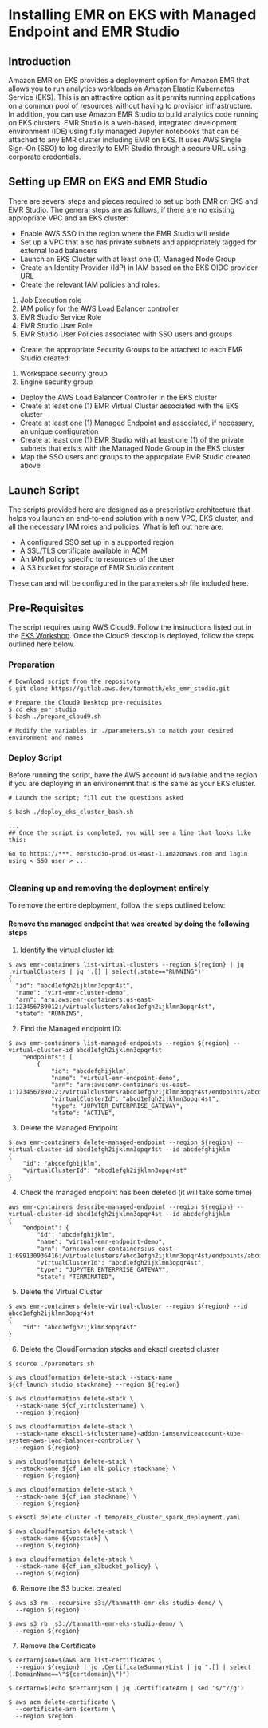 # Installing EMR on EKS with Managed Endpoint and EMR Studio


## Introduction
Amazon EMR on EKS provides a deployment option for Amazon EMR that allows you to run analytics workloads on Amazon Elastic Kubernetes Service (EKS). This is an attractive option as it permits running applications on a common pool of resources without having to provision infrastructure. In addition, you can use Amazon EMR Studio to build analytics code running on EKS clusters. EMR Studio is a web-based, integrated development environment (IDE) using fully managed Jupyter notebooks that can be attached to any EMR cluster including EMR on EKS. It uses AWS Single Sign-On (SSO) to log directly to EMR Studio through a secure URL using corporate credentials.

## Setting up EMR on EKS and EMR Studio
There are several steps and pieces required to set up both EMR on EKS and EMR Studio. The general steps are as follows, if there are no existing appropriate VPC and an EKS cluster:
- Enable AWS SSO in the region where the EMR Studio will reside
- Set up a VPC that also has private subnets and appropriately tagged for external load balancers
- Launch an EKS Cluster with at least one (1) Managed Node Group
- Create an Identity Provider (IdP) in IAM based on the EKS OIDC provider URL
- Create the relevant IAM policies and roles:
1. Job Execution role
2. IAM policy for the AWS Load Balancer controller
3. EMR Studio Service Role
4. EMR Studio User Role
5. EMR Studio User Policies associated with SSO users and groups
- Create the appropriate Security Groups to be attached to each EMR Studio created:
1. Workspace security group
2. Engine security group
- Deploy the AWS Load Balancer Controller in the EKS cluster
- Create at least one (1) EMR Virtual Cluster associated with the EKS cluster
- Create at least one (1) Managed Endpoint and associated, if necessary, an unique configuration
- Create at least one (1) EMR Studio with at least one (1) of the private subnets that exists with the Managed Node Group in the EKS cluster
- Map the SSO users and groups to the appropriate EMR Studio created above

## Launch Script
The scripts provided here are designed as a prescriptive architecture that helps you launch an end-to-end solution with a new VPC, EKS cluster, and all the necessary IAM roles and policies. What is left out here are:

- A configured SSO set up in a supported region
- A SSL/TLS certificate available in ACM
- An IAM policy specific to resources of the user
- A S3 bucket for storage of EMR Studio content

These can and will be configured in the parameters.sh file included here.

## Pre-Requisites

The script requires using AWS Cloud9. Follow the instructions listed out in the [EKS Workshop](https://www.eksworkshop.com/020_prerequisites/workspace/). Once the Cloud9 desktop is deployed, follow the steps outlined here below.

### Preparation
```
# Download script from the repository
$ git clone https://gitlab.aws.dev/tanmatth/eks_emr_studio.git

# Prepare the Cloud9 Desktop pre-requisites
$ cd eks_emr_studio
$ bash ./prepare_cloud9.sh

# Modify the variables in ./parameters.sh to match your desired environment and names
```
### Deploy Script
Before running the script, have the AWS account id available and the region if you are deploying in an environemnt that is the same as your EKS cluster. 

```
# Launch the script; fill out the questions asked

$ bash ./deploy_eks_cluster_bash.sh

...
## Once the script is completed, you will see a line that looks like this:

Go to https://***. emrstudio-prod.us-east-1.amazonaws.com and login using < SSO user > ...


```

### Cleaning up and removing the deployment entirely
To remove the entire deployment, follow the steps outlined below:

#### Remove the managed endpoint that was created by doing the following steps

1. Identify the virtual cluster id:

```
$ aws emr-containers list-virtual-clusters --region ${region} | jq .virtualClusters | jq '.[] | select(.state=="RUNNING")'
{
  "id": "abcd1efgh2ijklmn3opqr4st",
  "name": "virt-emr-cluster-demo",
  "arn": "arn:aws:emr-containers:us-east-1:123456789012:/virtualclusters/abcd1efgh2ijklmn3opqr4st",
  "state": "RUNNING",
```
2. Find the Managed endpoint ID:

```
$ aws emr-containers list-managed-endpoints --region ${region} --virtual-cluster-id abcd1efgh2ijklmn3opqr4st
    "endpoints": [
        {
            "id": "abcdefghijklm",
            "name": "virtual-emr-endpoint-demo",
            "arn": "arn:aws:emr-containers:us-east-1:123456789012:/virtualclusters/abcd1efgh2ijklmn3opqr4st/endpoints/abcdefghijklm",
            "virtualClusterId": "abcd1efgh2ijklmn3opqr4st",
            "type": "JUPYTER_ENTERPRISE_GATEWAY",
            "state": "ACTIVE",
```
3. Delete the Managed Endpoint

```
$ aws emr-containers delete-managed-endpoint --region ${region} --virtual-cluster-id abcd1efgh2ijklmn3opqr4st --id abcdefghijklm
{
    "id": "abcdefghijklm",
    "virtualClusterId": "abcd1efgh2ijklmn3opqr4st"
}
```
4. Check the managed endpoint has been deleted (it will take some time)

```
aws emr-containers describe-managed-endpoint --region ${region} --virtual-cluster-id abcd1efgh2ijklmn3opqr4st --id abcdefghijklm
{
    "endpoint": {
        "id": "abcdefghijklm",
        "name": "virtual-emr-endpoint-demo",
        "arn": "arn:aws:emr-containers:us-east-1:699130936416:/virtualclusters/abcd1efgh2ijklmn3opqr4st/endpoints/abcdefghijklm",
        "virtualClusterId": "abcd1efgh2ijklmn3opqr4st",
        "type": "JUPYTER_ENTERPRISE_GATEWAY",
        "state": "TERMINATED",
```
5. Delete the Virtual Cluster

```
$ aws emr-containers delete-virtual-cluster --region ${region} --id abcd1efgh2ijklmn3opqr4st
{
    "id": "abcd1efgh2ijklmn3opqr4st"
}
```

6. Delete the CloudFormation stacks and eksctl created cluster

```
$ source ./parameters.sh

$ aws cloudformation delete-stack --stack-name ${cf_launch_studio_stackname} --region ${region}

$ aws cloudformation delete-stack \
  --stack-name ${cf_virtclustername} \
  --region ${region}

$ aws cloudformation delete-stack \
  --stack-name eksctl-${clustername}-addon-iamserviceaccount-kube-system-aws-load-balancer-controller \
  --region ${region}

$ aws cloudformation delete-stack \
  --stack-name ${cf_iam_alb_policy_stackname} \
  --region ${region}

$ aws cloudformation delete-stack \
  --stack-name ${cf_iam_stackname} \
  --region ${region}

$ eksctl delete cluster -f temp/eks_cluster_spark_deployment.yaml 

$ aws cloudformation delete-stack \
  --stack-name ${vpcstack} \
  --region ${region}

$ aws cloudformation delete-stack \
  --stack-name ${cf_iam_s3bucket_policy} \
  --region ${region}

```
6. Remove the S3 bucket created

```
$ aws s3 rm --recursive s3://tanmatth-emr-eks-studio-demo/ \
  --region ${region}

$ aws s3 rb  s3://tanmatth-emr-eks-studio-demo/ \
  --region ${region}
```

7. Remove the Certificate

```
$ certarnjson=$(aws acm list-certificates \
  --region ${region} | jq .CertificateSummaryList | jq ".[] | select (.DomainName==\"${certdomain}\")") 
 
$ certarn=$(echo $certarnjson | jq .CertificateArn | sed 's/"//g')

$ aws acm delete-certificate \
  --certificate-arn $certarn \
  --region $region
```

